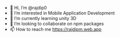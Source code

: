 - 👋 Hi, I’m @rajdip0
- 👀 I’m interested in Mobile Application Development 
- 🌱 I’m currently learning unity 3D
- 💞️ I’m looking to collaborate on npm packages 
- 📫 How to reach me https://rajdipm.web.app

<!---
rajdip0/rajdip0 is a ✨ special ✨ repository because its `README.md` (this file) appears on your GitHub profile.
You can click the Preview link to take a look at your changes.
--->
